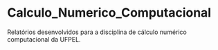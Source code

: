 # Calculo_Numerico_Computacional
Relatórios desenvolvidos para a disciplina de cálculo numérico computacional da UFPEL.
